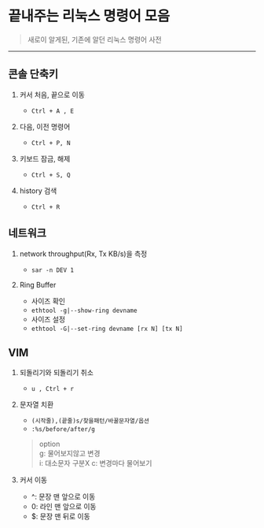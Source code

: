 # 끝내주는 리눅스 명령어 모음

> 새로이 알게된, 기존에 알던 리눅스 명령어 사전

---

## 콘솔 단축키

1. 커서 처음, 끝으로 이동

   - `Ctrl + A , E`

2. 다음, 이전 명령어

   - `Ctrl + P, N`

3. 키보드 잠금, 해제

   - `Ctrl + S, Q`

4. history 검색

   - `Ctrl + R`

## 네트워크

1. network throughput(Rx, Tx KB/s)을 측정

   - `sar -n DEV 1`

2. Ring Buffer

   - 사이즈 확인
   - `ethtool -g|--show-ring devname`
   - 사이즈 설정
   - `ethtool -G|--set-ring devname [rx N] [tx N]`

## VIM

1. 되돌리기와 되돌리기 취소

   - `u , Ctrl + r`

2. 문자열 치환

    - `(시작줄),(끝줄)s/찾을패턴/바꿀문자열/옵션`
    - `:%s/before/after/g`
    > option  
    > g: 물어보지않고 변경  
    > i: 대소문자 구분X
    > c: 변경마다 물어보기
    
3. 커서 이동

    - ^: 문장 맨 앞으로 이동
    - 0: 라인 맨 앞으로 이동
    - $: 문장 맨 뒤로 이동
